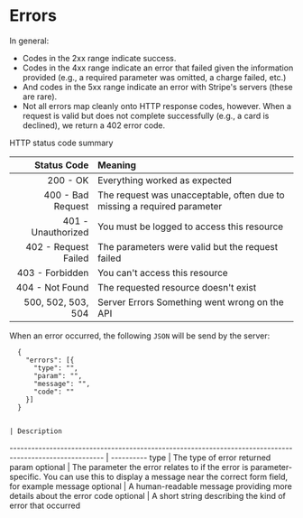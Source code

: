 # Errors

In general:

  - Codes in the 2xx range indicate success.
  - Codes in the 4xx range indicate an error that failed given the information provided (e.g., a required parameter was omitted, a charge failed, etc.)
  - And codes in the 5xx range indicate an error with Stripe's servers (these are rare).
  - Not all errors map cleanly onto HTTP response codes, however. When a request is valid but does not complete successfully (e.g., a card is declined), we return a 402 error code.

HTTP status code summary

 Status Code              | Meaning
------------------------: | :-------
200 - OK                  | Everything worked as expected
400 - Bad Request	        | The request was unacceptable, often due to missing a required parameter
401 - Unauthorized        | You must be logged to access this resource
402 - Request Failed	    | The parameters were valid but the request failed
403 - Forbidden           | You can't access this resource
404 - Not Found	          | The requested resource doesn't exist
500, 502, 503, 504        | Server Errors	Something went wrong on the API

When an error occurred, the following `JSON` will be send by the server:

```
  {
    "errors": [{
      "type": "",
      "param": "",
      "message": "",
      "code": ""
    }]
  }
````

                                                                                                         | Description
-------------------------------------------------------------------------------------------------------- | ----------
type                                                                                                     | The type of error returned
param              <span class="details">optional</span>                                                 | The parameter the error relates to if the error is parameter-specific. You can use this to display a message near the correct form field, for example
message            <span class="details">optional</span>                                                 | A human-readable message providing more details about the error
code               <span class="details">optional</span>                                                 | A short string describing the kind of error that occurred
